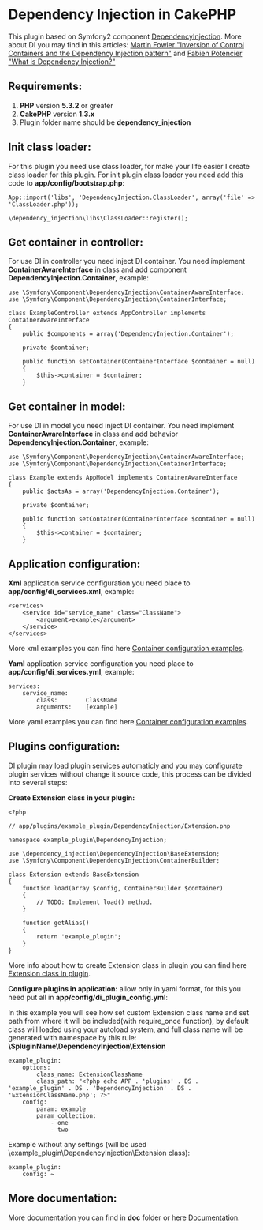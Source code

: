 Dependency Injection in CakePHP
===============================
This plugin based on Symfony2 component [DependencyInjection](https://github.com/symfony/DependencyInjection).
More about DI you may find in this articles: [Martin Fowler "Inversion of Control Containers and the Dependency Injection pattern"](http://martinfowler.com/articles/injection.html) and [Fabien Potencier "What is Dependency Injection?"](http://fabien.potencier.org/article/11/what-is-dependency-injection)


Requirements:
-------------
1. **PHP** version **5.3.2** or greater
2. **CakePHP** version **1.3.x**
3. Plugin folder name should be **dependency_injection**


Init class loader:
------------------
For this plugin you need use class loader, for make your life easier I create class loader for this plugin.
For init plugin class loader you need add this code to **app/config/bootstrap.php**:

    App::import('libs', 'DependencyInjection.ClassLoader', array('file' => 'ClassLoader.php'));
    
    \dependency_injection\libs\ClassLoader::register();


Get container in controller:
----------------------------
For use DI in controller you need inject DI container. You need implement **ContainerAwareInterface** in class and add component **DependencyInjection.Container**, example:

    use \Symfony\Component\DependencyInjection\ContainerAwareInterface;
    use \Symfony\Component\DependencyInjection\ContainerInterface;

    class ExampleController extends AppController implements ContainerAwareInterface
    {
        public $components = array('DependencyInjection.Container');

        private $container;

        public function setContainer(ContainerInterface $container = null)
        {
            $this->container = $container;
        }


Get container in model:
-----------------------
For use DI in model you need inject DI container. You need implement **ContainerAwareInterface** in class and add behavior **DependencyInjection.Container**, example:

    use \Symfony\Component\DependencyInjection\ContainerAwareInterface;
    use \Symfony\Component\DependencyInjection\ContainerInterface;

    class Example extends AppModel implements ContainerAwareInterface
    {
        public $actsAs = array('DependencyInjection.Container');

        private $container;

        public function setContainer(ContainerInterface $container = null)
        {
            $this->container = $container;
        }


Application configuration:
-------------------------
**Xml** application service configuration you need place to **app/config/di_services.xml**, example:

    <services>
        <service id="service_name" class="ClassName">
            <argument>example</argument>
        </service>
    </services>
More xml examples you can find here [Container configuration examples](https://github.com/mind-blowing/cakephp-dependency-injection/blob/develop/doc/container_configuration_examples.md).


**Yaml** application service configuration you need place to **app/config/di_services.yml**, example:

    services:
        service_name:
            class:        ClassName
            arguments:    [example]
More yaml examples you can find here [Container configuration examples](https://github.com/mind-blowing/cakephp-dependency-injection/blob/develop/doc/container_configuration_examples.md).


Plugins configuration:
----------------------

DI plugin may load plugin services automaticly and you may configurate plugin services without change it source code, this process can be divided into several steps:

**Create Extension class in your plugin:**

    <?php

    // app/plugins/example_plugin/DependencyInjection/Extension.php

    namespace example_plugin\DependencyInjection;

    use \dependency_injection\DependencyInjection\BaseExtension;
    use \Symfony\Component\DependencyInjection\ContainerBuilder;

    class Extension extends BaseExtension
    {
        function load(array $config, ContainerBuilder $container)
        {
            // TODO: Implement load() method.
        }

        function getAlias()
        {
            return 'example_plugin';
        }
    }
More info about how to create Extension class in plugin you can find here [Extension class in plugin](https://github.com/mind-blowing/cakephp-dependency-injection/blob/develop/doc/extension_class_in_plugin.md).

**Configure plugins in application:** allow only in yaml format, for this you need put all in **app/config/di_plugin_config.yml**:

In this example you will see how set  custom  Extension class name and set path from where it will be included(with require_once function),
by default class will loaded using your autoload system, and full class name will be generated with namespace by this rule: **\\$pluginName\\DependencyInjection\\Extension**

    example_plugin:
        options:
            class_name: ExtensionClassName
            class_path: "<?php echo APP . 'plugins' . DS . 'example_plugin' . DS . 'DependencyInjection' . DS . 'ExtensionClassName.php'; ?>"
        config:
            param: example
            param_collection:
                - one
                - two

Example without any settings (will be used \\example_plugin\\DependencyInjection\\Extension class):

    example_plugin:
        config: ~


More documentation:
-------------------

More documentation you can find in **doc** folder or here [Documentation](https://github.com/mind-blowing/cakephp-dependency-injection/blob/develop/doc/home.md).